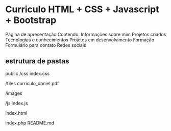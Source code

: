 # Curriculo HTML + CSS + Javascript + Bootstrap
Página de apresentação
Contendo:
Informações sobre mim
Projetos criados
Tecnologias e conhecimentos
Projetos em desenvolvimento
Formação
Formulário para contato
Redes sociais

## estrutura de pastas
public
  /css
    index.css
    
  /files
    curriculo_daniel.pdf
    
  /images
    <images files>
    
  /js
    index.js
    
  index.html

index.php
README.md
